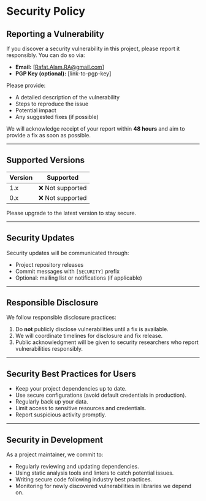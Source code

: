 # Security Policy

## Reporting a Vulnerability

If you discover a security vulnerability in this project, please report it responsibly. You can do so via:

- **Email:** [Rafat.Alam.RA@gmail.com]  
- **PGP Key (optional):** [link-to-pgp-key]

Please provide:
- A detailed description of the vulnerability
- Steps to reproduce the issue
- Potential impact
- Any suggested fixes (if possible)

We will acknowledge receipt of your report within **48 hours** and aim to provide a fix as soon as possible.

---

## Supported Versions

| Version | Supported          |
|---------|------------------|
| 1.x     | :x: Not supported |
| 0.x     | :x: Not supported |

Please upgrade to the latest version to stay secure.

---

## Security Updates

Security updates will be communicated through:
- Project repository releases
- Commit messages with `[SECURITY]` prefix
- Optional: mailing list or notifications (if applicable)

---

## Responsible Disclosure

We follow responsible disclosure practices:
1. Do **not** publicly disclose vulnerabilities until a fix is available.
2. We will coordinate timelines for disclosure and fix release.
3. Public acknowledgment will be given to security researchers who report vulnerabilities responsibly.

---

## Security Best Practices for Users

- Keep your project dependencies up to date.
- Use secure configurations (avoid default credentials in production).
- Regularly back up your data.
- Limit access to sensitive resources and credentials.
- Report suspicious activity promptly.

---

## Security in Development

As a project maintainer, we commit to:
- Regularly reviewing and updating dependencies.
- Using static analysis tools and linters to catch potential issues.
- Writing secure code following industry best practices.
- Monitoring for newly discovered vulnerabilities in libraries we depend on.
